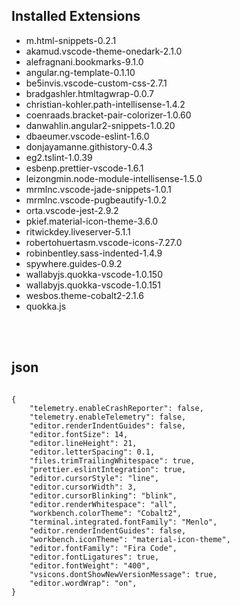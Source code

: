 
## Installed Extensions

* m.html-snippets-0.2.1
* akamud.vscode-theme-onedark-2.1.0
* alefragnani.bookmarks-9.1.0
* angular.ng-template-0.1.10
* be5invis.vscode-custom-css-2.7.1
* bradgashler.htmltagwrap-0.0.7
* christian-kohler.path-intellisense-1.4.2
* coenraads.bracket-pair-colorizer-1.0.60
* danwahlin.angular2-snippets-1.0.20
* dbaeumer.vscode-eslint-1.6.0
* donjayamanne.githistory-0.4.3
* eg2.tslint-1.0.39
* esbenp.prettier-vscode-1.6.1
* leizongmin.node-module-intellisense-1.5.0
* mrmlnc.vscode-jade-snippets-1.0.1
* mrmlnc.vscode-pugbeautify-1.0.2
* orta.vscode-jest-2.9.2
* pkief.material-icon-theme-3.6.0
* ritwickdey.liveserver-5.1.1
* robertohuertasm.vscode-icons-7.27.0
* robinbentley.sass-indented-1.4.9
* spywhere.guides-0.9.2
* wallabyjs.quokka-vscode-1.0.150
* wallabyjs.quokka-vscode-1.0.151
* wesbos.theme-cobalt2-2.1.6
* quokka.js


<br>
<br>

## json

```

{
    "telemetry.enableCrashReporter": false,
    "telemetry.enableTelemetry": false,
    "editor.renderIndentGuides": false,
    "editor.fontSize": 14,
    "editor.lineHeight": 21,
    "editor.letterSpacing": 0.1,
    "files.trimTrailingWhitespace": true,
    "prettier.eslintIntegration": true,
    "editor.cursorStyle": "line",
    "editor.cursorWidth": 3,
    "editor.cursorBlinking": "blink",
    "editor.renderWhitespace": "all",
    "workbench.colorTheme": "Cobalt2",
    "terminal.integrated.fontFamily": "Menlo",
    "editor.renderIndentGuides": false,
    "workbench.iconTheme": "material-icon-theme",
    "editor.fontFamily": "Fira Code",
    "editor.fontLigatures": true,
    "editor.fontWeight": "400",
    "vsicons.dontShowNewVersionMessage": true,
    "editor.wordWrap": "on",
}


```
